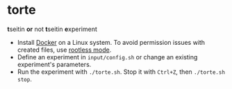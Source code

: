 # torte

**t**seitin **or** not **t**seitin **e**xperiment

- Install [Docker](https://docs.docker.com/get-docker/) on a Linux system.
  To avoid permission issues with created files, use [rootless mode](https://docs.docker.com/engine/security/rootless/).
- Define an experiment in `input/config.sh` or change an existing experiment's parameters.
- Run the experiment with `./torte.sh`. Stop it with `Ctrl+Z`, then `./torte.sh stop`.